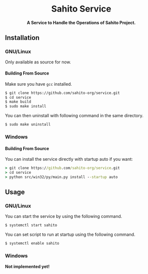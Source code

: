 <p align="center">
  <h1 align="center">Sahito Service</h1>
  <h4 align="center">A Service to Handle the Operations of Sahito Project.</h4>
</p>

## Installation

### GNU/Linux

Only available as source for now.

#### Building From Source
Make sure you have `gcc` installed.

```bash
$ git clone https://github.com/sahito-org/service.git
$ cd service
$ make build
$ sudo make install
```

You can then uninstall with following command in the same directory.

```bash
$ sudo make uninstall
```
### Windows

#### Building From Source

You can install the service directly with startup auto if you want:

```cmd
> git clone https://github.com/sahito-org/service.git
> cd service
> python src/win32/py/main.py install --startup auto
```

## Usage

### GNU/Linux

You can start the service by using the following command.

```bash
$ systemctl start sahito
```

You can set script to run at startup using the following command.

```bash
$ systemctl enable sahito
```

### Windows

**Not implemented yet!**
